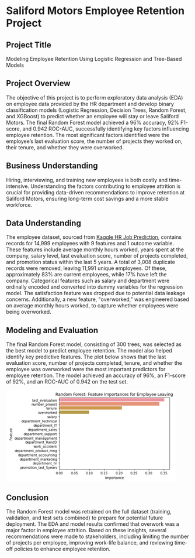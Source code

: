 # Saliford Motors Employee Retention Project

## Project Title
Modeling Employee Retention Using Logistic Regression and Tree-Based Models

## Project Overview
The objective of this project is to perform exploratory data analysis (EDA) on employee data provided by the HR department and develop binary classification models (Logistic Regression, Decision Trees, Random Forest, and XGBoost) to predict whether an employee will stay or leave Saliford Motors. The final Random Forest model achieved a 96% accuracy, 92% F1-score, and 0.942 ROC-AUC, successfully identifying key factors influencing employee retention. The most significant factors identified were the employee’s last evaluation score, the number of projects they worked on, their tenure, and whether they were overworked.

## Business Understanding
Hiring, interviewing, and training new employees is both costly and time-intensive. Understanding the factors contributing to employee attrition is crucial for providing data-driven recommendations to improve retention at Saliford Motors, ensuring long-term cost savings and a more stable workforce.

## Data Understanding
The employee dataset, sourced from [Kaggle HR Job Prediction](https://www.kaggle.com/datasets/mfaisalqureshi/hr-analytics-and-job-prediction?select=HR_comma_sep.csv), contains records for 14,999 employees with 9 features and 1 outcome variable. These features include average monthly hours worked, years spent at the company, salary level, last evaluation score, number of projects completed, and promotion status within the last 5 years. A total of 3,008 duplicate records were removed, leaving 11,991 unique employees. Of these, approximately 83% are current employees, while 17% have left the company. Categorical features such as salary and department were ordinally encoded and converted into dummy variables for the regression model. The satisfaction feature was dropped due to potential data leakage concerns. Additionally, a new feature, "overworked," was engineered based on average monthly hours worked, to capture whether employees were being overworked.

## Modeling and Evaluation
The final Random Forest model, consisting of 300 trees, was selected as the best model to predict employee retention. The model also helped identify key predictive features. The plot below shows that the last evaluation score, number of projects completed, tenure, and whether the employee was overworked were the most important predictors for employee retention. The model achieved an accuracy of 96%, an F1-score of 92%, and an ROC-AUC of 0.942 on the test set.

![image](./data_viz/15.png)


## Conclusion
The Random Forest model was retrained on the full dataset (training, validation, and test sets combined) to prepare for potential future deployment. The EDA and model results confirmed that overwork was a major factor in employee attrition. Based on these insights, several recommendations were made to stakeholders, including limiting the number of projects per employee, improving work-life balance, and reviewing time-off policies to enhance employee retention.
